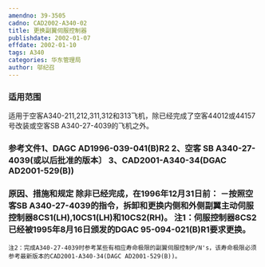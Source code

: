 ```yaml
---
amendno: 39-3505
cadno: CAD2002-A340-02
title: 更换副翼伺服控制器
publishdate: 2002-01-07
effdate: 2002-01-10
tags: A340
categories: 华东管理局
author: 邬纪召
---
```


### 适用范围 
适用于空客A340-211,212,311,312和313飞机，除已经完成了空客44012或44157号改装或空客SB A340-27-4039的飞机之外。

<!--more-->
### 参考文件1、DAGC AD1996-039-041(B)R2 2、空客 SB A340-27-4039(或以后批准的版本〕 3、CAD2001-A340-34(DGAC AD2001-529(B))   

### 原因、措施和规定 除非已经完成，在1996年12月31日前：   －按照空客SB A340-27-4039的指令，拆卸和更换内侧和外侧副翼主动伺服控制器8CS1(LH),10CS1(LH)和10CS2(RH)。 注1：伺服控制器8CS2已经被1995年8月16日颁发的DGAC 95-094-021(B)R1要求更换。 
    注2：完成A340-27-4039时参考某些有相应寿命极限的副翼伺服控制P/N's，该寿命极限必须参考最新版本的CAD2001-A340-34(DAGC AD2001-529(B))。
